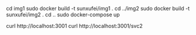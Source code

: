 cd img1
sudo docker build -t sunxufei/img1 .
cd ../img2
sudo docker build -t sunxufei/img2 .
cd ..
sudo docker-compose up

curl http://localhost:3001
curl http://localhost:3001/svc2
